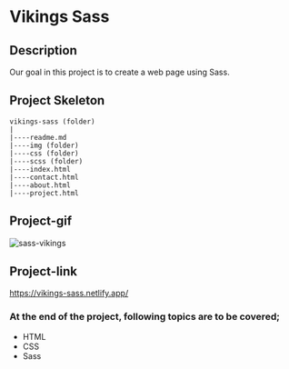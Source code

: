 # Vikings Sass
## Description
Our goal in this project is to create a web page using Sass.
## Project Skeleton
```
vikings-sass (folder)
|
|----readme.md                 
|----img (folder)
|----css (folder)
|----scss (folder)
|----index.html
|----contact.html
|----about.html
|----project.html
```
## Project-gif
![sass-vikings](https://user-images.githubusercontent.com/102467587/229481228-08d79736-fb35-46b7-9ccc-da293b0dcd04.gif)
## Project-link
https://vikings-sass.netlify.app/
### At the end of the project, following topics are to be covered;
- HTML 
- CSS
- Sass
